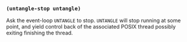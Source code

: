 
### `(untangle-stop untangle)`

Ask the event-loop `UNTANGLE` to stop. `UNTANGLE` will stop running at
some point, and yield control back of the associated POSIX thread
possibly exiting finishing the thread.
